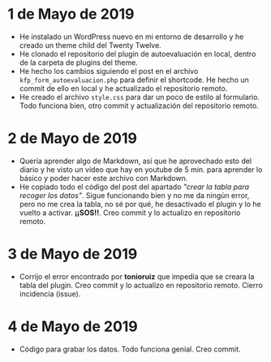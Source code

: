 # 1 de Mayo de 2019
- He instalado un WordPress nuevo en mi entorno de desarrollo y he creado un theme child del Twenty Twelve.
- He clonado el repositorio del plugin de autoevaluación en local, dentro de la carpeta de plugins del theme.
- He hecho los cambios siguiendo el post en el archivo `kfp_form_autoevaluacion.php` para definir el shortcode. He hecho un commit de ello en local y he actualizado el repositorio remoto.
- He creado el archivo `style.css` para dar un poco de estilo al formulario. Todo funciona bien, otro commit y actualización del repositorio remoto.

# 2 de Mayo de 2019
- Quería aprender algo de Markdown, así que he aprovechado esto del diario y he visto un vídeo que hay en youtube de 5 min. para aprender lo básico y poder hacer este archivo con Markdown. 
- He copiado todo el código del post del apartado *"crear la tabla para recoger los datos"*. Sigue funcionando bien y no me da ningún error, pero no me crea la tabla, no sé por qué, he desactivado el plugin y lo he vuelto a activar. **¡¡SOS!!**. Creo commit y lo actualizo en repositorio remoto.

# 3 de Mayo de 2019
- Corrijo el error encontrado por **tonioruiz** que impedía que se creara la tabla del plugin. Creo commit y lo actualizo en repositorio remoto. Cierro incidencia (issue).

# 4 de Mayo de 2019
- Código para grabar los datos. Todo funciona genial. Creo commit.





